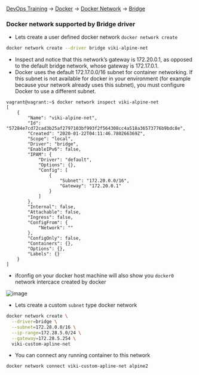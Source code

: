 [DevOps Training](../../index.md) -> [Docker](../index.md) -> [Docker Network](index.md) -> [Bridge](.)

### Docker network supported by Bridge driver

* Lets create a user defined docker network `docker network create`

```bash
docker network create --driver bridge viki-alpine-net
```

* Inspect and notice that this network’s gateway is 172.20.0.1, as opposed to the default bridge network, whose gateway is 172.17.0.1. 
* Docker uses the default 172.17.0.0/16 subnet for container networking. If this subnet is not available for docker in your environment (for example because your network already uses this subnet), you must configure Docker to use a different subnet.

```
vagrant@vagrant:~$ docker network inspect viki-alpine-net
[
    {
        "Name": "viki-alpine-net",
        "Id": "57284e7cd72cad3b25af2797103bf993f2f564308cc4a518a36573776b9bdc8e",
        "Created": "2020-01-22T04:11:46.780266369Z",
        "Scope": "local",
        "Driver": "bridge",
        "EnableIPv6": false,
        "IPAM": {
            "Driver": "default",
            "Options": {},
            "Config": [
                {
                    "Subnet": "172.20.0.0/16",
                    "Gateway": "172.20.0.1"
                }
            ]
        },
        "Internal": false,
        "Attachable": false,
        "Ingress": false,
        "ConfigFrom": {
            "Network": ""
        },
        "ConfigOnly": false,
        "Containers": {},
        "Options": {},
        "Labels": {}
    }
]

```

* ifconfig on your docker host machine will also show you `docker0` network intercace created by docker 

![image](https://user-images.githubusercontent.com/13016162/72865051-6577da00-3cfc-11ea-82fe-ea97946c9a7d.png)

* Lets create a custom `subnet` type docker network

```bash
docker network create \
  --driver=bridge \
  --subnet=172.28.0.0/16 \
  --ip-range=172.28.5.0/24 \
  --gateway=172.28.5.254 \
  viki-custom-apline-net
```
* You can connect any running container to this network

```bash
docker network connect viki-custom-apline-net alpine2
```


